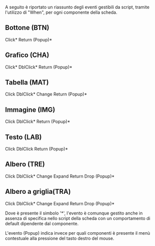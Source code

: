 A seguito è riportato un riassunto degli eventi gestibili da script, tramite l'utilizzo di "When", per ogni componente della scheda.

## Bottone (BTN)
Click\*
Return
(Popup)\*

## Grafico (CHA)
Click\*
DblClick\*
Return
(Popup)\*

## Tabella (MAT)
Click
DblClick\*
Change
Return
(Popup)\*

## Immagine (IMG)
Click
DblClick\*
Return
(Popup)\*

## Testo (LAB)
Click
DblClick
Return
(Popup)\*

## Albero (TRE)
Click
DblClick\*
Change
Expand
Return
Drop
(Popup)\*

## Albero a griglia(TRA)
Click
DblClick\*
Change
Expand
Return
Drop
(Popup)\*

Dove è presente il simbolo '\*', l'evento è comunque gestito anche in assenza di specifica nello script della scheda con un comportamento di default dipendente dal componente.

L'evento (Popup) indica invece per quali componenti è presente il menù contestuale alla pressione del tasto destro del mouse.
